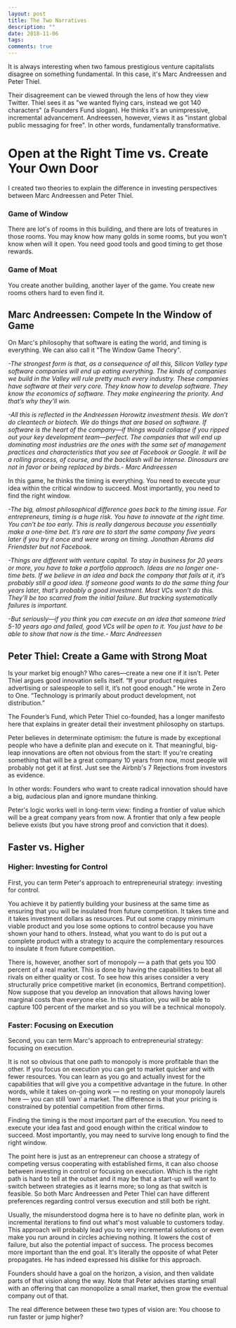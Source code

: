 ```yaml
---
layout: post
title: The Two Narratives
description: ""
date: 2018-11-06
tags: 
comments: true
---
```


It is always interesting when two famous prestigious venture capitalists disagree on something fundamental. In this case, it's Marc Andreessen and Peter Thiel. 

Their disagreement can be viewed through the lens of how they view Twitter. Thiel sees it as "we wanted flying cars, instead we got 140 characters" (a Founders Fund slogan). He thinks it's an unimpressive, incremental advancement. Andreessen, however, views it as "instant global public messaging for free". In other words, fundamentally transformative.

# Open at the Right Time vs. Create Your Own Door

I created two theories to explain the difference in investing perspectives between Marc Andreessen and Peter Thiel.

### Game of Window

There are lot's of rooms in this building, and there are lots of treatures in those rooms. You may know how many golds in some rooms, but you won't know when will it open. You need good tools and good timing to get those rewards. 

### Game of Moat

You create another building, another layer of the game. You create new rooms others hard to even find it.



## Marc Andreessen: Compete In the Window of Game


On Marc's philosophy that software is eating the world, and timing is everything. We can also call it "The Window Game Theory". 


*-The strongest form is that, as a consequence of all this, Silicon Valley type software companies will end up eating everything. The kinds of companies we build in the Valley will rule pretty much every industry. These companies have software at their very core. They know how to develop software. They know the economics of software. They make engineering the priority. And that’s why they’ll win.*

*-All this is reflected in the Andreessen Horowitz investment thesis. We don’t do cleantech or biotech. We do things that are based on software. If software is the heart of the company—if things would collapse if you ripped out your key development team—perfect. The companies that will end up dominating most industries are the ones with the same set of management practices and characteristics that you see at Facebook or Google. It will be a rolling process, of course, and the backlash will be intense. Dinosaurs are not in favor or being replaced by birds.- Marc Andreessen*


In this game, he thinks the timing is everything. You need to execute your idea within the critical window to succeed. Most importantly, you need to find the right window.



*-The big, almost philosophical difference goes back to the timing issue. For entrepreneurs, timing is a huge risk. You have to innovate at the right time. You can’t be too early. This is really dangerous because you essentially make a one-time bet. It’s rare are to start the same company five years later if you try it once and were wrong on timing. Jonathan Abrams did Friendster but not Facebook.*

*-Things are different with venture capital. To stay in business for 20 years or more, you have to take a portfolio approach. Ideas are no longer one-time bets. If we believe in an idea and back the company that fails at it, it’s probably still a good idea. If someone good wants to do the same thing four years later, that’s probably a good investment. Most VCs won’t do this. They’ll be too scarred from the initial failure. But tracking systematically failures is important.*

*-But seriously—if you think you can execute on an idea that someone tried 5-10 years ago and failed, good VCs will be open to it. You just have to be able to show that now is the time.- Marc Andreessen*



## Peter Thiel: Create a Game with Strong Moat

Is your market big enough? Who cares—create a new one if it isn’t. Peter Thiel argues good innovation sells itself. “If your product requires advertising or salespeople to sell it, it’s not good enough.” He wrote in Zero to One. “Technology is primarily about product development, not distribution.”

The Founder’s Fund, which Peter Thiel co-founded, has a longer manifesto here that explains in greater detail their investment philosophy on startups.

Peter believes in determinate optimism: the future is made by exceptional people who have a definite plan and execute on it. That meaningful, big-leap innovations are often not obvious from the start: If you're creating something that will be a great company 10 years from now, most people will probably not get it at first. Just see the Airbnb's 7 Rejections from investors as evidence.

In other words: Founders who want to create radical innovation should have a big, audacious plan and ignore mundane thinking.

Peter's logic works well in long-term view: finding a frontier of value which will be a great company years from now. A frontier that only a few people believe exists (but you have strong proof and conviction that it does). 


## Faster vs. Higher

### Higher: Investing for Control

First, you can term Peter's approach to entrepreneurial strategy: investing for control.

You achieve it by patiently building your business at the same time as ensuring that you will be insulated from future competition. It takes time and it takes investment dollars as resources. Put out some crappy minimum viable product and you lose some options to control because you have shown your hand to others. Instead, what you want to do is put out a complete product with a strategy to acquire the complementary resources to insulate it from future competition. 


There is, however, another sort of monopoly — a path that gets you 100 percent of a real market. This is done by having the capabilities to beat all rivals on either quality or cost. To see how this arises consider a very structurally price competitive market (in economics, Bertrand competition). Now suppose that you develop an innovation that allows having lower marginal costs than everyone else. In this situation, you will be able to capture 100 percent of the market and so you will be a technical monopoly. 

### Faster: Focusing on Execution

Second, you can term Marc's approach to entrepreneurial strategy: focusing on execution. 

It is not so obvious that one path to monopoly is more profitable than the other. If you focus on execution you can get to market quicker and with fewer resources. You can learn as you go and actually invest for the capabilities that will give you a competitive advantage in the future. In other words, while it takes on-going work — no resting on your monopoly laurels here — you can still ‘own’ a market. The difference is that your pricing is constrained by potential competition from other firms. 

Finding the timing is the most important part of the execution. You need to execute your idea fast and good enough within the critical window to succeed. Most importantly, you may need to survive long enough to find the right window.


The point here is just as an entrepreneur can choose a strategy of competing versus cooperating with established firms, it can also choose between investing in control or focusing on execution. Which is the right path is hard to tell at the outset and it may be that a start-up will want to switch between strategies as it learns more; so long as that switch is feasible. So both Marc Andreessen and Peter Thiel can have different preferences regarding control versus execution and still both be right.

Usually, the misunderstood dogma here is to have no definite plan, work in incremental iterations to find out what's most valuable to customers today. This approach will probably lead you to very incremental solutions or even make you run around in circles achieving nothing. It lowers the cost of failure, but also the potential impact of success. The process becomes more important than the end goal. It's literally the opposite of what Peter propagates. He has indeed expressed his dislike for this approach.

Founders should have a goal on the horizon, a vision, and then validate parts of that vision along the way. Note that Peter advises starting small with an offering that can monopolize a small market, then grow the eventual company out of that. 

The real difference between these two types of vision are: You choose to run faster or jump higher?




